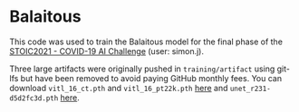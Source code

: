 # Balaitous

This code was used to train the Balaitous model for the final phase of the [STOIC2021 - COVID-19 AI Challenge](https://stoic2021.grand-challenge.org/) (user: simon.j).

Three large artifacts were originally pushed in `training/artifact` using git-lfs but have been removed to avoid paying GitHub  monthly fees. You can download `vitl_16_ct.pth` and `vitl_16_pt22k.pth` [here](https://zenodo.org/record/6547999#.Yn9QjJNBxSA) and `unet_r231-d5d2fc3d.pth` [here](https://github.com/JoHof/lungmask/releases/download/v0.0/unet_r231-d5d2fc3d.pth).
